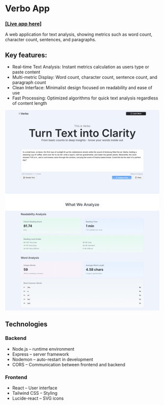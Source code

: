 # Verbo App
<h3><a href="https://verbo-i93p.onrender.com/">[Live app here]</a></h3>

A web application for text analysis, showing metrics such as word count, character count, sentences, and paragraphs.

## Key features:
- Real-time Text Analysis: Instant metrics calculation as users type or paste content
- Multi-metric Display: Word count, character count, sentence count, and paragraph count
- Clean Interface: Minimalist design focused on readability and ease of use
- Fast Processing: Optimized algorithms for quick text analysis regardless of content length

<img src="https://github.com/leo-garcianie/verbo-app/blob/main/screenshots/verbo-img1.png?raw=true" width="700px" height="auto"/>
<img src="https://github.com/leo-garcianie/verbo-app/blob/main/screenshots/verbo-img2.png?raw=true" width="700px" height="auto"/>

## Technologies
### Backend
- Node.js – runtime environment
- Express – server framework
- Nodemon – auto-restart in development
- CORS – Communication between frontend and backend

### Frontend
- React – User interface
- Tailwind CSS – Styling
- Lucide-react – SVG icons
